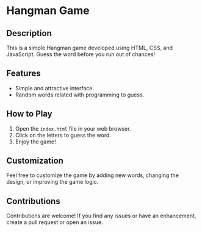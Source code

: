 # Hangman Game

## Description
This is a simple Hangman game developed using HTML, CSS, and JavaScript. Guess the word before you run out of chances!


## Features
- Simple and attractive interface.
- Random words related with programming to guess.


## How to Play
1. Open the `index.html` file in your web browser.
2. Click on the letters to guess the word.
3. Enjoy the game!

## Customization
Feel free to customize the game by adding new words, changing the design, or improving the game logic.

## Contributions
Contributions are welcome! If you find any issues or have an enhancement, create a pull request or open an issue.

